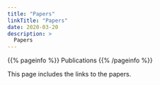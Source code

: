 ```yaml
---
title: "Papers"
linkTitle: "Papers"
date: 2020-03-20
description: >
  Papers
---
```


{{% pageinfo %}}
Publications
{{% /pageinfo %}}

This page includes the links to the papers.
